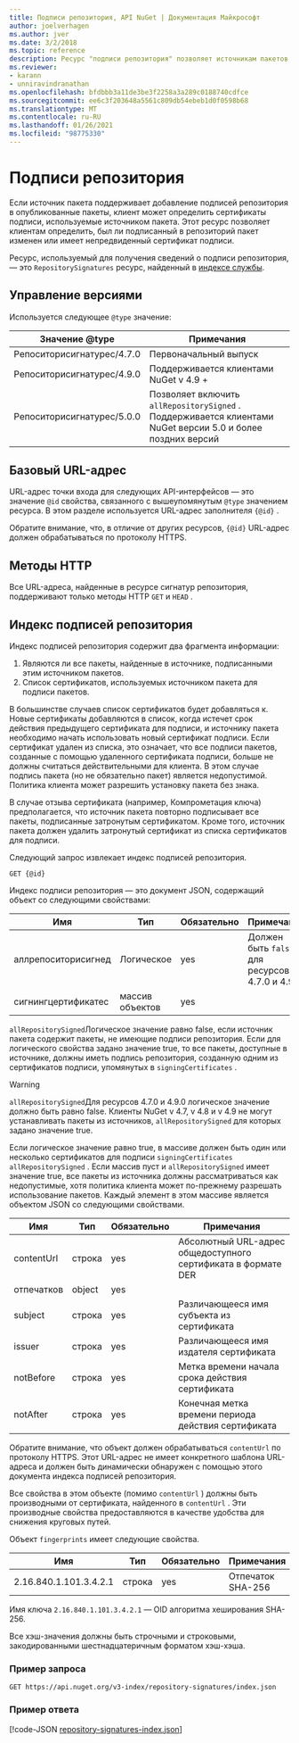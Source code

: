 ```yaml
---
title: Подписи репозитория, API NuGet | Документация Майкрософт
author: joelverhagen
ms.author: jver
ms.date: 3/2/2018
ms.topic: reference
description: Ресурс "подписи репозитория" позволяет источникам пакетов клиентов объявлять свои возможности подписывания репозитория.
ms.reviewer:
- karann
- unniravindranathan
ms.openlocfilehash: bfdbbb3a11de3be3f2258a3a289c0188740cdfce
ms.sourcegitcommit: ee6c3f203648a5561c809db54ebeb1d0f0598b68
ms.translationtype: MT
ms.contentlocale: ru-RU
ms.lasthandoff: 01/26/2021
ms.locfileid: "98775330"
---
```

# <a name="repository-signatures"></a>Подписи репозитория

Если источник пакета поддерживает добавление подписей репозитория в опубликованные пакеты, клиент может определить сертификаты подписи, используемые источником пакета. Этот ресурс позволяет клиентам определить, был ли подписанный в репозиторий пакет изменен или имеет непредвиденный сертификат подписи.

Ресурс, используемый для получения сведений о подписи репозитория, — это `RepositorySignatures` ресурс, найденный в [индексе службы](service-index.md).

## <a name="versioning"></a>Управление версиями

Используется следующее `@type` значение:

Значение @type                | Примечания
-------------------------- | -----
Репоситорисигнатурес/4.7.0 | Первоначальный выпуск
Репоситорисигнатурес/4.9.0 | Поддерживается клиентами NuGet v 4.9 +
Репоситорисигнатурес/5.0.0 | Позволяет включить `allRepositorySigned` . Поддерживается клиентами NuGet версии 5.0 и более поздних версий

## <a name="base-url"></a>Базовый URL-адрес

URL-адрес точки входа для следующих API-интерфейсов — это значение `@id` свойства, связанного с вышеупомянутым `@type` значением ресурса. В этом разделе используется URL-адрес заполнителя `{@id}` .

Обратите внимание, что, в отличие от других ресурсов, `{@id}` URL-адрес должен обрабатываться по протоколу HTTPS.

## <a name="http-methods"></a>Методы HTTP

Все URL-адреса, найденные в ресурсе сигнатур репозитория, поддерживают только методы HTTP `GET` и `HEAD` .

## <a name="repository-signatures-index"></a>Индекс подписей репозитория

Индекс подписей репозитория содержит два фрагмента информации:

1. Являются ли все пакеты, найденные в источнике, подписанными этим источником пакетов.
1. Список сертификатов, используемых источником пакета для подписи пакетов.

В большинстве случаев список сертификатов будет добавляться к. Новые сертификаты добавляются в список, когда истечет срок действия предыдущего сертификата для подписи, и источнику пакета необходимо начать использовать новый сертификат подписи. Если сертификат удален из списка, это означает, что все подписи пакетов, созданные с помощью удаленного сертификата подписи, больше не должны считаться действительными для клиента. В этом случае подпись пакета (но не обязательно пакет) является недопустимой. Политика клиента может разрешить установку пакета без знака.

В случае отзыва сертификата (например, Компрометация ключа) предполагается, что источник пакета повторно подписывает все пакеты, подписанные затронутым сертификатом. Кроме того, источник пакета должен удалить затронутый сертификат из списка сертификатов для подписи.

Следующий запрос извлекает индекс подписей репозитория.

```
GET {@id}
```

Индекс подписи репозитория — это документ JSON, содержащий объект со следующими свойствами:

Имя                | Тип             | Обязательно | Примечания
------------------- | ---------------- | -------- | -----
аллрепоситорисигнед | Логическое          | yes      | Должен быть `false` для ресурсов 4.7.0 и 4.9.0
сигнингцертификатес | массив объектов | yes      | 

`allRepositorySigned`Логическое значение равно false, если источник пакета содержит пакеты, не имеющие подписи репозитория. Если для логического свойства задано значение true, то все пакеты, доступные в источнике, должны иметь подпись репозитория, созданную одним из сертификатов подписи, упомянутых в `signingCertificates` .

> [!Warning]
> `allRepositorySigned`Для ресурсов 4.7.0 и 4.9.0 логическое значение должно быть равно false. Клиенты NuGet v 4.7, v 4.8 и v 4.9 не могут устанавливать пакеты из источников, `allRepositorySigned` для которых задано значение true.

Если логическое значение равно true, в массиве должен быть один или несколько сертификатов для подписи `signingCertificates` `allRepositorySigned` . Если массив пуст и `allRepositorySigned` имеет значение true, все пакеты из источника должны рассматриваться как недопустимые, хотя политика клиента может по-прежнему разрешать использование пакетов. Каждый элемент в этом массиве является объектом JSON со следующими свойствами.

Имя         | Тип   | Обязательно | Примечания
------------ | ------ | -------- | -----
contentUrl   | строка | yes      | Абсолютный URL-адрес общедоступного сертификата в формате DER
отпечатков | object | yes      |
subject      | строка | yes      | Различающееся имя субъекта из сертификата
issuer       | строка | yes      | Различающееся имя издателя сертификата
notBefore    | строка | yes      | Метка времени начала срока действия сертификата
notAfter     | строка | yes      | Конечная метка времени периода действия сертификата

Обратите внимание, что объект должен обрабатываться `contentUrl` по протоколу HTTPS. Этот URL-адрес не имеет конкретного шаблона URL-адреса и должен быть динамически обнаружен с помощью этого документа индекса подписей репозитория. 

Все свойства в этом объекте (помимо `contentUrl` ) должны быть производными от сертификата, найденного в `contentUrl` .
Эти производные свойства предоставляются в качестве удобства для снижения круговых путей.

Объект `fingerprints` имеет следующие свойства.

Имя                   | Тип   | Обязательно | Примечания
---------------------- | ------ | -------- | -----
2.16.840.1.101.3.4.2.1 | строка | yes      | Отпечаток SHA-256

Имя ключа `2.16.840.1.101.3.4.2.1` — OID алгоритма хеширования SHA-256.

Все хэш-значения должны быть строчными и строковыми, закодированными шестнадцатеричным форматом хэш-хэша.

### <a name="sample-request"></a>Пример запроса

```
GET https://api.nuget.org/v3-index/repository-signatures/index.json
```

### <a name="sample-response"></a>Пример ответа

[!code-JSON [repository-signatures-index.json](./_data/repository-signatures-index.json)]
